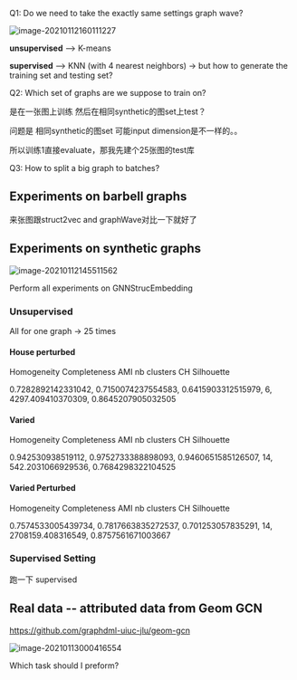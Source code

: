 Q1: Do we need to take the exactly same settings graph wave?

![image-20210112160111227](C:\Users\Ming\AppData\Roaming\Typora\typora-user-images\image-20210112160111227.png)

**unsupervised** --> K-means

**supervised** --> KNN (with 4 nearest neighbors) -> but how to generate the training set and testing set?

Q2: Which set of graphs are we suppose to train on? 

是在一张图上训练 然后在相同synthetic的图set上test？

 问题是 相同synthetic的图set 可能input dimension是不一样的。。

所以训练1直接evaluate，那我先建个25张图的test库

Q3: How to split a big graph to batches?

## Experiments on barbell graphs

来张图跟struct2vec and graphWave对比一下就好了

## Experiments on synthetic graphs

![image-20210112145511562](C:\Users\Ming\AppData\Roaming\Typora\typora-user-images\image-20210112145511562.png)

Perform all experiments on GNNStrucEmbedding

### Unsupervised

All for one graph -> 25 times

#### House perturbed

Homogeneity 	 Completeness 	 AMI 	 nb clusters 	 CH 	  Silhouette 

0.7282892142331042, 0.7150074237554583, 0.6415903312515979, 6, 4297.409410370309, 0.8645207905032505

#### Varied

Homogeneity 	 Completeness 	 AMI 	 nb clusters 	 CH 	  Silhouette 

0.942530938519112, 0.9752733388898093, 0.9460651585126507, 14, 542.2031066929536, 0.7684298322104525

#### Varied Perturbed

Homogeneity 	 Completeness 	 AMI 	 nb clusters 	 CH 	  Silhouette 

0.7574533005439734, 0.7817663835272537, 0.701253057835291, 14, 2708159.408316549, 0.8757561671003667

### Supervised Setting

跑一下 supervised

## Real data -- attributed data from Geom GCN

https://github.com/graphdml-uiuc-jlu/geom-gcn

![image-20210113000416554](C:\Users\Ming\AppData\Roaming\Typora\typora-user-images\image-20210113000416554.png)

Which task should I preform? 